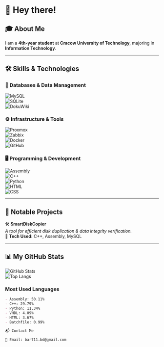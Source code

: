 # 👋 Hey there!

## 🎓 About Me  
I am a **4th-year student** at **Cracow University of Technology**, majoring in **Information Technology**.  

---

## 🛠 Skills & Technologies  

### 💾 **Databases & Data Management**  
![MySQL](https://img.shields.io/badge/MySQL-4479A1?style=for-the-badge&logo=mysql&logoColor=white)  
![SQLite](https://img.shields.io/badge/SQLite-003B57?style=for-the-badge&logo=sqlite&logoColor=white)  
![DokuWiki](https://img.shields.io/badge/DokuWiki-0096D6?style=for-the-badge&logo=dokuwiki&logoColor=white)  

### ⚙ **Infrastructure & Tools**  
![Proxmox](https://img.shields.io/badge/Proxmox-E57000?style=for-the-badge&logo=proxmox&logoColor=white)  
![Zabbix](https://img.shields.io/badge/Zabbix-CC0000?style=for-the-badge&logo=zabbix&logoColor=white)  
![Docker](https://img.shields.io/badge/Docker-2496ED?style=for-the-badge&logo=docker&logoColor=white)  
![GitHub](https://img.shields.io/badge/GitHub-181717?style=for-the-badge&logo=github&logoColor=white)  

### 🖥 **Programming & Development**  
![Assembly](https://img.shields.io/badge/Assembly-525252?style=for-the-badge&logo=assembly&logoColor=white)  
![C++](https://img.shields.io/badge/C++-00599C?style=for-the-badge&logo=c%2B%2B&logoColor=white)  
![Python](https://img.shields.io/badge/Python-3776AB?style=for-the-badge&logo=python&logoColor=white)  
![HTML](https://img.shields.io/badge/HTML-E34F26?style=for-the-badge&logo=html5&logoColor=white)  
![CSS](https://img.shields.io/badge/CSS-1572B6?style=for-the-badge&logo=css3&logoColor=white)  

---

## 🔨 Notable Projects  

🛠 **SmartDiskCopier**  
_A tool for efficient disk duplication & data integrity verification._  
🔹 **Tech Used:** C++, Assembly, MySQL  

---

## 📊 My GitHub Stats  

![GitHub Stats](https://github-readme-stats.vercel.app/api?username=BartoszDutka&show_icons=true&theme=dark)  
![Top Langs](https://github-readme-stats.vercel.app/api/top-langs/?username=BartoszDutka&layout=compact&theme=dark)  

### **Most Used Languages**  
```md
- Assembly: 50.11%  
- C++: 29.79%  
- Python: 11.34%  
- VHDL: 4.09%  
- HTML: 3.67%  
- Batchfile: 0.99%  

📬 Contact Me

📧 Email: bar711.bd@gmail.com
